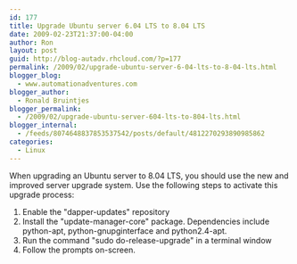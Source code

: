 ```yaml
---
id: 177
title: Upgrade Ubuntu server 6.04 LTS to 8.04 LTS
date: 2009-02-23T21:37:00-04:00
author: Ron
layout: post
guid: http://blog-autadv.rhcloud.com/?p=177
permalink: /2009/02/upgrade-ubuntu-server-6-04-lts-to-8-04-lts.html
blogger_blog:
  - www.automationadventures.com
blogger_author:
  - Ronald Bruintjes
blogger_permalink:
  - /2009/02/upgrade-ubuntu-server-604-lts-to-804-lts.html
blogger_internal:
  - /feeds/8074648837853537542/posts/default/4812270293890985862
categories:
  - Linux
---
```

When upgrading an Ubuntu server to 8.04 LTS, you should use the new and improved server upgrade system. Use the following steps to activate this upgrade process:

  1. Enable the "dapper-updates" repository
  2. Install the "update-manager-core" package. Dependencies include python-apt, python-gnupginterface and python2.4-apt.
  3. Run the command "sudo do-release-upgrade" in a terminal window
  4. Follow the prompts on-screen.